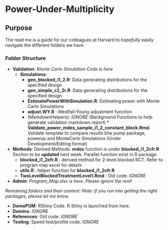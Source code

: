 # Power-Under-Multiplicity

## Purpose
The read me is a guide for our colleagues at Harvard to _hopefully_ easily navigate the different folders we have.

### Folder Structure

* __Validation__: _Monte Carlo Simulation Code is here_
     * __Simulations:__ 
          * __gen_blocked_i1_2.R__: Data generating distributions for the specified design 
          * __gen_simple_c2_2r.R__: Data generating distributions for the specified design
          * __EstimatePowerWithSimulation.R__: Estimating power with Monte Carlo Simulations
          * __adjust.WY.R__ : Westfall-Young adjustment function
          * (MarkdownHelpers): _IGNORE_ (Background Functions to help generate validation markdown report)
      * __Validate_power_mdes_sample_i1_2_constant_block.Rmd__: Validate template to compare results btw pump package, powerup and MonteCarlo Simulations (Under Development/Editing format)
* __Methods__: Derived Methods. __mdes__ function is under __blocked_i1_2cfr.R__ Section to be __updated__ next week. Parallel function exist in R package. 
     * __blocked_i1_2cfr.R__  : derived method for 2-level blocked RCT. Refer to program map excel for details
     * __utils.R__ : helper function for __blocked_i1_2cfr.R__
     * __TwoLevelBlockedTreatmentLevel1.Rmd__ : Old code. _IGNORE_
* __Admin__: _Program_Map.xlsx is here. Please ignore the rest!_

_Remaining folders and their content:_ 
_Note: If you run into getting the right packages, please let me know._ 

* __DemoPUM__: RShiny Code. R Shiny is launched from here.
* __Domino__: _IGNORE_
* __References__: Old code. _IGNORE_
* __Testing__: Speed test/profile code. _IGNORE_
